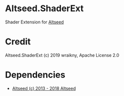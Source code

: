 # Altseed.ShaderExt

Shader Extension for [Altseed](http://altseed.github.io/)

# Credit
Altseed.ShaderExt (c) 2019 wraikny, Apache License 2.0

# Dependencies
* [Altseed (c) 2013 - 2018 Altseed](https://github.com/altseed/Altseed/blob/master/LICENSE)